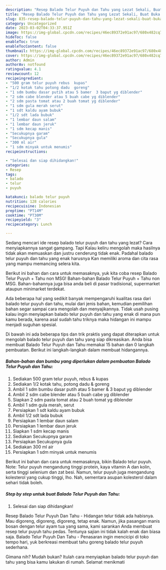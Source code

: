 ```yaml
---
description: "Resep Balado Telur Puyuh dan Tahu yang Lezat Sekali, Buat Buka Puasa}"
title: "Resep Balado Telur Puyuh dan Tahu yang Lezat Sekali, Buat Buka Puasa}"
slug: 835-resep-balado-telur-puyuh-dan-tahu-yang-lezat-sekali-buat-buka-puasa
category: Uncategorized
date: 2023-03-02T04:33:37.951Z
image: https://img-global.cpcdn.com/recipes/46ec89372e91ac97/680x482cq70/balado-telur-puyuh-dan-tahu-foto-resep-utama.jpg
hideToc: false
enableToc: true
enableTocContent: false
thumbnail: https://img-global.cpcdn.com/recipes/46ec89372e91ac97/680x482cq70/balado-telur-puyuh-dan-tahu-foto-resep-utama.jpg
cover: https://img-global.cpcdn.com/recipes/46ec89372e91ac97/680x482cq70/balado-telur-puyuh-dan-tahu-foto-resep-utama.jpg
author: Admin
authorAv: notfound
ratingvalue: 4.1
reviewcount: 12
recipeingredient:
- "500 gram telur puyuh rebus  kupas"
- "1/2 kotak tahu potong dadu  goreng"
- "1 sdm bumbu dasar putih atau 5 bamer  3 baput yg diblender"
- "2 sdm cabe blender atau 5 buah cabe yg diblender"
- "2 sdm pasta tomat atau 2 buah tomat yg diblender"
- "1 sdm gula merah serut"
- "1 sdt kaldu ayam bubuk"
- "1/2 sdt lada bubuk"
- "1 lembar daun salam"
- "1 lembar daun jeruk"
- "1 sdm kecap manis"
- "Secukupnya garam"
- "Secukupnya gula"
- "300 ml air"
- "1 sdm minyak untuk menumis"
recipeinstructions:

- "Selesai dan siap dihidangkan!"
categories:
- Resep
tags:
- balado
- telur
- puyuh

katakunci: balado telur puyuh 
nutrition: 128 calories
recipecuisine: Indonesian
preptime: "PT14M"
cooktime: "PT30M"
recipeyield: "3"
recipecategory: Lunch

---
```



Sedang mencari ide resep balado telur puyuh dan tahu yang lezat? Cara menyiapkannya sangat gampang. Tapi Kalau keliru mengolah maka hasilnya tidak akan memuaskan dan justru cenderung tidak enak. Padahal balado telur puyuh dan tahu yang enak harusnya Kan memiliki aroma dan cita rasa yang mampu memancing selera kita.


Berikut ini bahan dan cara untuk memasaknya, yuk kita coba resep Balado Telur Puyuh + Tahu non MSG! Bahan-bahan Balado Telur Puyuh + Tahu non MSG. Bahan-bahannya juga bisa anda beli di pasar tradisional, supermarket ataupun minimarket terdekat.

Ada beberapa hal yang sedikit banyak mempengaruhi kualitas rasa dari balado telur puyuh dan tahu, mulai dari jenis bahan, kemudian pemilihan bahan segar sampai cara mengolah dan menyajikannya. Tidak usah pusing kalau ingin menyiapkan balado telur puyuh dan tahu yang enak di mana pun kamu berada, karena asal sudah tahu triknya maka hidangan ini mampu menjadi suguhan spesial.


Di bawah ini ada beberapa tips dan trik praktis yang dapat diterapkan untuk mengolah balado telur puyuh dan tahu yang siap dikreasikan. Anda bisa membuat Balado Telur Puyuh dan Tahu memakai 15 bahan dan 0 langkah pembuatan. Berikut ini langkah-langkah dalam membuat hidangannya.

<!--inarticleads1-->

##### Bahan-bahan dan bumbu yang diperlukan dalam pembuatan Balado Telur Puyuh dan Tahu:

1. Sediakan 500 gram telur puyuh, rebus &amp; kupas
1. Sediakan 1/2 kotak tahu, potong dadu &amp; goreng
1. Ambil 1 sdm bumbu dasar putih atau 5 bamer &amp; 3 baput yg diblender
1. Ambil 2 sdm cabe blender atau 5 buah cabe yg diblender
1. Siapkan 2 sdm pasta tomat atau 2 buah tomat yg diblender
1. Ambil 1 sdm gula merah, serut
1. Persiapkan 1 sdt kaldu ayam bubuk
1. Ambil 1/2 sdt lada bubuk
1. Persiapkan 1 lembar daun salam
1. Persiapkan 1 lembar daun jeruk
1. Siapkan 1 sdm kecap manis
1. Sediakan Secukupnya garam
1. Persiapkan Secukupnya gula
1. Sediakan 300 ml air
1. Persiapkan 1 sdm minyak untuk menumis


Berikut ini bahan dan cara untuk memasaknya, bikin Balado telur puyuh. Note: Telur puyuh mengandung tinggi protein, kaya vitamin A dan kolin, serta tinggi selenium dan zat besi. Namun, telur puyuh juga mengandung kolesterol yang cukup tinggi, lho. Nah, sementara asupan kolesterol dalam sehari tidak boleh. 

<!--inarticleads2-->

##### Step by step untuk buat Balado Telur Puyuh dan Tahu:


1. Selesai dan siap dihidangkan!

Resep Balado Telur Puyuh Dan Tahu - Hidangan telur tidak ada habisnya. Mau digoreng, digoreng, digoreng, tetap enak. Namun, jika pasangan manis bosan dengan telur ayam tua yang sama, kami sarankan Anda membuat resep telur puyuh tahu pedas. Tentunya sajian ini tidak kalah enak dan biasa saja. Balado Telur Puyuh Dan Tahu - Penasaran ingin mencicipi di toko tempo hari, yuk berkreasi membuat tahu goreng balado telur puyuh sederhana. 

Gimana nih? Mudah bukan? Itulah cara menyiapkan balado telur puyuh dan tahu yang bisa kamu lakukan di rumah. Selamat menikmati
